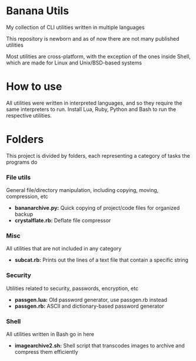 # Banana Utils
My collection of CLI utilities written in multiple languages

This repository is newborn and as of now there are not many published utilities

Most utilities are cross-platform, with the exception of the ones inside Shell, which are made for Linux and Unix/BSD-based systems

# How to use
All utilities were written in interpreted languages, and so they require the same interpreters to run. Install Lua, Ruby, Python and Bash to run the respective utilities.

# Folders
This project is divided by folders, each representing a category of tasks the programs do

### File utils
General file/directory manipulation, including copying, moving, compression, etc
- **bananarchive.py:** Quick copying of project/code files for organized backup
- **crystalflate.rb:** Deflate file compressor

### Misc
All utilities that are not included in any category
- **subcat.rb:** Prints out the lines of a text file that contain a specific string

### Security
Utilities related to security, passwords, encryption, etc
- **passgen.lua:** Old password generator, use passgen.rb instead
- **passgen.rb:** ASCII and dictionary-based password generator

### Shell
All utilities written in Bash go in here
- **imagearchive2.sh:** Shell script that transcodes images to archive and compress them efficiently
